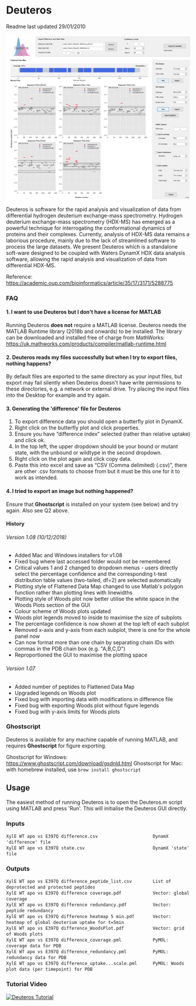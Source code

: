# Deuteros

Readme last updated 29/01/2010

![alt text](https://github.com/andymlau/Deuteros/blob/master/readme_imgs/GUI_screenshot.png)

Deuteros is software for the rapid analysis and visualization of data from differential hydrogen deuterium exchange-mass spectrometry. Hydrogen deuterium exchange-mass spectrometry (HDX-MS) has emerged as a powerful technique for interrogating the conformational dynamics of proteins and their complexes. Currently, analysis of HDX-MS data remains a laborious procedure, mainly due to the lack of streamlined software to process the large datasets. We present Deuteros which is a standalone soft-ware designed to be coupled with Waters DynamX HDX data analysis software, allowing the rapid analysis and visualization of data from differential HDX-MS.

Reference: https://academic.oup.com/bioinformatics/article/35/17/3171/5288775

### FAQ

#### 1. I want to use Deuteros but I don't have a license for MATLAB

Running Deuteros **does not** require a MATLAB license. Deuteros needs the MATLAB Runtime library (2018b and onwards) to be installed. The library can be downloaded and installed free of charge from MathWorks: https://uk.mathworks.com/products/compiler/matlab-runtime.html

#### 2. Deuteros reads my files successfully but when I try to export files, nothing happens? 

By default files are exported to the same directory as your input files, but export may fail silently when Deuteros doesn't have write permissions to these directories, e.g. a network or external drive. Try placing the input files into the Desktop for example and try again.  

#### 3. Generating the 'difference' file for Deuteros
1. To export difference data you should open a butterfly plot in DynamX.
2. Right click on the butterfly plot and click properties.
3. Ensure you have “difference index” selected (rather than relative uptake) and click ok.
4. In the top left, the upper dropdown should be your bound or mutant state, with the unbound or wildtype in the second dropdown.
5. Right click on the plot again and click copy data.
6. Paste this into excel and save as “CSV (Comma delimited) (.csv)”, there are other .csv formats to choose from but it must be this one for it to work as intended.

#### 4. I tried to export an image but nothing happened?

Ensure that **Ghostscript** is installed on your system (see below) and try again. Also see Q2 above. 

#### History
###### Version 1.08 (10/12/2018)
- Added Mac and Windows installers for v1.08
- Fixed bug where last accessed folder would not be remembered
- Critical values 1 and 2 changed to dropdown menus - users directly select the percentage confidence and the corresponding t-test distribution table values (two-tailed, df=2) are selected automatically
- Plotting style of Flattened Data Map changed to use Matlab's polygon function rather than plotting lines with linewidths
- Plotting style of Woods plot now better utilise the white space in the Woods Plots section of the GUI
- Colour scheme of Woods plots updated
- Woods plot legends moved to inside to maximise the size of subplots
- The percentage confidence is now shown at the top left of each subplot
- Removed x-axis and y-axis from each subplot, there is one for the whole panel now
- Can now format more than one chain by separating chain IDs with commas in the PDB chain box (e.g. "A,B,C,D")
- Reproportioned the GUI to maximise the plotting space

###### Version 1.07
- Added number of peptides to Flattened Data Map
- Upgraded legends on Woods plot
- Fixed bug with importing data with modifications in difference file
- Fixed bug with exporting Woods plot without figure legends
- Fixed bug with y-axis limits for Woods plots

### Ghostscript

Deuteros is available for any machine capable of running MATLAB, and requires **Ghostscript** for figure exporting.

Ghostscript for Windows: https://www.ghostscript.com/download/gsdnld.html
Ghostscript for Mac: with homebrew installed, use `brew install ghostscript`

## Usage

The easiest method of running Deuteros is to open the Deuteros.m script using MATLAB and press 'Run'. This will initialise the Deuteros GUI directly. 

### Inputs
```
XylE WT apo vs E397Q difference.csv                     DynamX 'difference' file
XylE WT apo vs E397Q state.csv                          DynamX 'state' file
```

### Outputs
```
XylE WT apo vs E397Q difference_peptide_list.csv        List of deprotected and protected peptides  
XylE WT apo vs E397Q difference coverage.pdf            Vector: global coverage
XylE WT apo vs E397Q difference redundancy.pdf          Vector: peptide redundancy
XylE WT apo vs E397Q difference heatmap 5 min.pdf       Vector: heatmap of global deuterium uptake for t=5min
XylE WT apo vs E397Q difference_WoodsPlot.pdf           Vector: grid of Woods plots 
XylE WT apo vs E397Q difference_coverage.pml            PyMOL: coverage data for PDB
XylE WT apo vs E397Q difference_redundancy.pml          PyMOL: redundancy data for PDB 
XylE WT apo vs E397Q difference_uptake...scale.pml      PyMOL: Woods plot data (per timepoint) for PDB
```

### Tutorial Video

[![Deuteros Tutorial](http://img.youtube.com/vi/4DHuDrj2MPI/0.jpg)](http://www.youtube.com/watch?v=4DHuDrj2MPI "Deuteros Tutorial")
